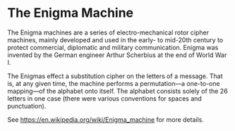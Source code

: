 # The Enigma Machine

The Enigma machines are a series of electro-mechanical rotor cipher machines, mainly developed and used in the early- to mid-20th century to protect commercial, diplomatic and military communication. Enigma was invented by the German engineer Arthur Scherbius at the end of World War I.

The Enigmas effect a substitution cipher on the letters of a message. That is, at any given time, the machine performs a permutation—a one-to-one mapping—of the alphabet onto itself. The alphabet consists solely of the 26 letters in one case (there were various conventions for spaces and punctuation).

See https://en.wikipedia.org/wiki/Enigma_machine for more details.

